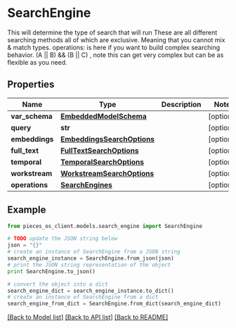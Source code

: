 # SearchEngine

This will determine the type of search that will run  These are all different searching methods all of which are exclusive. Meaning that you cannot mix & match types.  operations: is here if you want to build complex searching behavior. (A || B) && (B || C) , note this can get very complex but can be as flexible as you need.

## Properties
Name | Type | Description | Notes
------------ | ------------- | ------------- | -------------
**var_schema** | [**EmbeddedModelSchema**](EmbeddedModelSchema.md) |  | [optional] 
**query** | **str** |  | [optional] 
**embeddings** | [**EmbeddingsSearchOptions**](EmbeddingsSearchOptions.md) |  | [optional] 
**full_text** | [**FullTextSearchOptions**](FullTextSearchOptions.md) |  | [optional] 
**temporal** | [**TemporalSearchOptions**](TemporalSearchOptions.md) |  | [optional] 
**workstream** | [**WorkstreamSearchOptions**](WorkstreamSearchOptions.md) |  | [optional] 
**operations** | [**SearchEngines**](SearchEngines.md) |  | [optional] 

## Example

```python
from pieces_os_client.models.search_engine import SearchEngine

# TODO update the JSON string below
json = "{}"
# create an instance of SearchEngine from a JSON string
search_engine_instance = SearchEngine.from_json(json)
# print the JSON string representation of the object
print SearchEngine.to_json()

# convert the object into a dict
search_engine_dict = search_engine_instance.to_dict()
# create an instance of SearchEngine from a dict
search_engine_from_dict = SearchEngine.from_dict(search_engine_dict)
```
[[Back to Model list]](../README.md#documentation-for-models) [[Back to API list]](../README.md#documentation-for-api-endpoints) [[Back to README]](../README.md)


